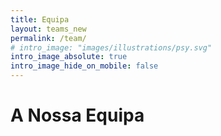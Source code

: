 ```yaml
---
title: Equipa
layout: teams_new
permalink: /team/
# intro_image: "images/illustrations/psy.svg"
intro_image_absolute: true
intro_image_hide_on_mobile: false
---
```


# A Nossa Equipa